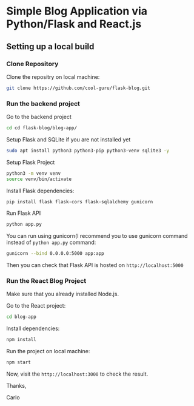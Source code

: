 # Simple Blog Application via Python/Flask and React.js

## Setting up a local build

### Clone Repository

Clone the repositry on local machine:

```bash
git clone https://github.com/cool-guru/flask-blog.git
```

### Run the backend project

Go to the backend project

```bash
cd cd flask-blog/blog-app/
```


Setup Flask and SQLite if you are not installed yet 

```bash
sudo apt install python3 python3-pip python3-venv sqlite3 -y
```

Setup Flask Project

```bash
python3 -m venv venv
source venv/bin/activate
```

Install Flask dependencies:
```bash
pip install flask flask-cors flask-sqlalchemy gunicorn
```
Run Flask API
```bash
python app.py
```
You can run using gunicorn(I recommend you to use gunicorn command instead of `python app.py` command:
```bash
gunicorn --bind 0.0.0.0:5000 app:app
```

Then you can check that Flask API is hosted on `http://localhost:5000`

### Run the React Blog Project

Make sure that you already installed Node.js.

Go to the React project:
```bash
cd blog-app
```

Install dependencies:
```bash
npm install
```

Run the project on local machine:
```bash
npm start
```

Now, visit the `http://localhost:3000` to check the result.

Thanks,

Carlo
